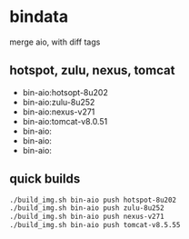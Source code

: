 # bindata

merge aio, with diff tags

## hotspot, zulu, nexus, tomcat

- bin-aio:hotsopt-8u202
- bin-aio:zulu-8u252
- bin-aio:nexus-v271
- bin-aio:tomcat-v8.0.51
- bin-aio:
- bin-aio:
- bin-aio:

## quick builds

```bash
./build_img.sh bin-aio push hotspot-8u202
./build_img.sh bin-aio push zulu-8u252
./build_img.sh bin-aio push nexus-v271
./build_img.sh bin-aio push tomcat-v8.5.55

```